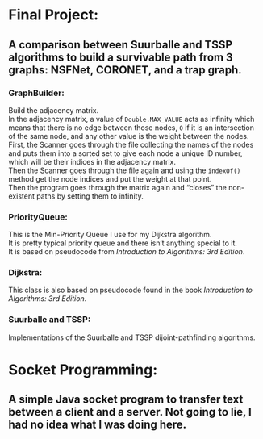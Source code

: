 # Final Project: 
## A comparison between Suurballe and TSSP algorithms to build a survivable path from 3 graphs: NSFNet, CORONET, and a trap graph.
### GraphBuilder:
Build the adjacency matrix.  
In the adjacency matrix, a value of `Double.MAX_VALUE` acts as infinity which means that there is no edge between those nodes, `0` if it is an intersection of the same node, and any other value is the weight between the nodes.
First, the Scanner goes through the file collecting the names of the nodes and puts them into a sorted set to give each node a unique ID number, which will be their indices in the adjacency matrix.  
Then the Scanner goes through the file again and using the `indexOf()` method get the node indices and put the weight at that point.  
Then the program goes through the matrix again and “closes” the non-existent paths by setting them to infinity.

### PriorityQueue:
This is the Min-Priority Queue I use for my Dijkstra algorithm.  
It is pretty typical priority queue and there isn’t anything special to it.  
It is based on pseudocode from *Introduction to Algorithms: 3rd Edition*.  

### Dijkstra:
This class is also based on pseudocode found in the book *Introduction to Algorithms: 3rd Edition*.

### Suurballe and TSSP:
Implementations of the Suurballe and TSSP dijoint-pathfinding algorithms.


# Socket Programming:
## A simple Java socket program to transfer text between a client and a server.  Not going to lie, I had no idea what I was doing here.


